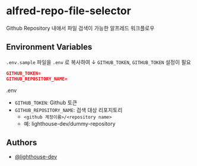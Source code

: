 # alfred-repo-file-selector

Github Repository 내애서 파일 검색이 가능한 알프레드 워크플로우

## Environment Variables

`.env.sample` 파일을 `.env` 로 복사하여 ↓ `GITHUB_TOKEN`, `GITHUB_TOKEN` 설정이 필요

```json
GITHUB_TOKEN=
GITHUB_REPOSITORY_NAME=
```

.env

- `GITHUB_TOKEN`: Github 토큰
- `GITHUB_REPOSITORY_NAME`: 검색 대상 리포지토리
  - `<github 계정이름>/<repository name>`
  - 예: lighthouse-dev/dummy-repository

## Authors

- [@lighthouse-dev](https://github.com/lighthouse-dev)
